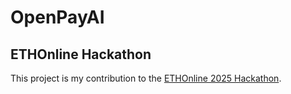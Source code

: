 # OpenPayAI

## ETHOnline Hackathon

This project is my contribution to the [ETHOnline 2025 Hackathon](https://ethglobal.com/events/ethonline2025).
